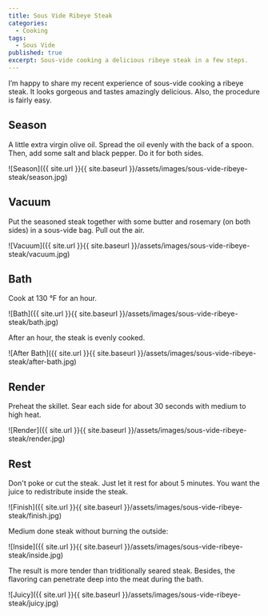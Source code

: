 ```yaml
---
title: Sous Vide Ribeye Steak
categories: 
  - Cooking
tags: 
  - Sous Vide
published: true
excerpt: Sous-vide cooking a delicious ribeye steak in a few steps.
---
```


I’m happy to share my recent experience of sous-vide cooking a ribeye steak. It looks gorgeous and tastes amazingly delicious. Also, the procedure is fairly easy.

## Season

A little extra virgin olive oil. Spread the oil evenly with the back of a spoon. Then, add some salt and black pepper. Do it for both sides.

![Season]({{ site.url }}{{ site.baseurl }}/assets/images/sous-vide-ribeye-steak/season.jpg)

## Vacuum

Put the seasoned steak together with some butter and rosemary (on both sides) in a sous-vide bag. Pull out the air.

![Vacuum]({{ site.url }}{{ site.baseurl }}/assets/images/sous-vide-ribeye-steak/vacuum.jpg)

## Bath

Cook at 130 °F for an hour.

![Bath]({{ site.url }}{{ site.baseurl }}/assets/images/sous-vide-ribeye-steak/bath.jpg)

After an hour, the steak is evenly cooked.

![After Bath]({{ site.url }}{{ site.baseurl }}/assets/images/sous-vide-ribeye-steak/after-bath.jpg)

## Render

Preheat the skillet. Sear each side for about 30 seconds with medium to high heat.

![Render]({{ site.url }}{{ site.baseurl }}/assets/images/sous-vide-ribeye-steak/render.jpg)

## Rest

Don't poke or cut the steak. Just let it rest for about 5 minutes. You want the juice to redistribute inside the steak.

![Finish]({{ site.url }}{{ site.baseurl }}/assets/images/sous-vide-ribeye-steak/finish.jpg)

Medium done steak without burning the outside:

![Inside]({{ site.url }}{{ site.baseurl }}/assets/images/sous-vide-ribeye-steak/inside.jpg)

The result is more tender than triditionally seared steak. Besides, the flavoring can penetrate deep into the meat during the bath.

![Juicy]({{ site.url }}{{ site.baseurl }}/assets/images/sous-vide-ribeye-steak/juicy.jpg)
